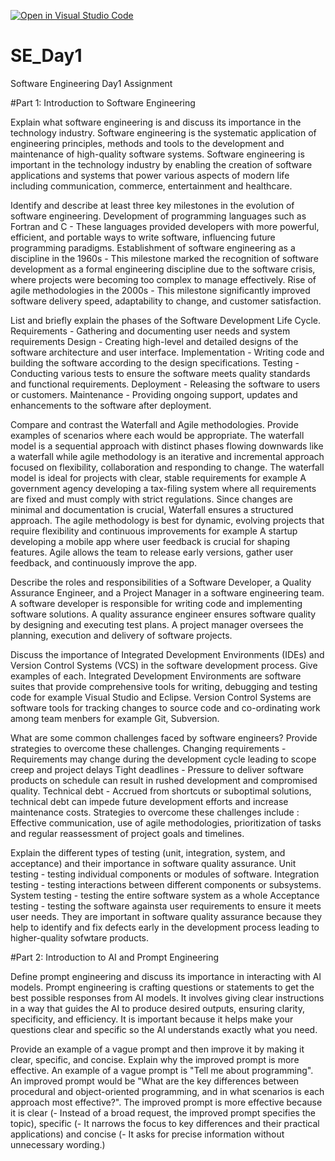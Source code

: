 [![Open in Visual Studio Code](https://classroom.github.com/assets/open-in-vscode-2e0aaae1b6195c2367325f4f02e2d04e9abb55f0b24a779b69b11b9e10269abc.svg)](https://classroom.github.com/online_ide?assignment_repo_id=18367391&assignment_repo_type=AssignmentRepo)
# SE_Day1
Software Engineering Day1 Assignment

#Part 1: Introduction to Software Engineering

Explain what software engineering is and discuss its importance in the technology industry.
Software engineering is the systematic application of engineering principles, methods and tools to the development and maintenance of high-quality software systems.
Software engineering is important in the technology industry by enabling the creation of software applications and systems that power various aspects of modern life including communication, commerce, entertainment and healthcare.


Identify and describe at least three key milestones in the evolution of software engineering.
Development of programming languages such as Fortran and C - These languages provided developers with more powerful, efficient, and portable ways to write software, influencing future programming paradigms.
Establishment of software engineering as a discipline in the 1960s - This milestone marked the recognition of software development as a formal engineering discipline due to the software crisis, where projects were becoming too complex to manage effectively.
Rise of agile methodologies in the 2000s - This milestone significantly improved software delivery speed, adaptability to change, and customer satisfaction.


List and briefly explain the phases of the Software Development Life Cycle.
Requirements - Gathering and documenting user needs and system requirements
Design - Creating high-level and detailed designs of the software architecture and user interface.
Implementation - Writing code and building the software according to the design specifications.
Testing - Conducting various tests to ensure the software meets quality standards and functional requirements.
Deployment - Releasing the software to users or customers.
Maintenance - Providing ongoing support, updates and enhancements to the software after deployment.


Compare and contrast the Waterfall and Agile methodologies. Provide examples of scenarios where each would be appropriate.
The waterfall model is a sequential approach with distinct phases flowing downwards like a waterfall while agile methodology is an iterative and incremental approach focused on flexibility, collaboration and responding to change. The waterfall model is ideal for projects with clear, stable requirements for example A government agency developing a tax-filing system where all requirements are fixed and must comply with strict regulations. Since changes are minimal and documentation is crucial, Waterfall ensures a structured approach. The agile methodology is best for dynamic, evolving projects that require flexibility and continuous improvements for example A startup developing a mobile app where user feedback is crucial for shaping features. Agile allows the team to release early versions, gather user feedback, and continuously improve the app.


Describe the roles and responsibilities of a Software Developer, a Quality Assurance Engineer, and a Project Manager in a software engineering team.
A software developer is responsible for writing code and implementing software solutions.
A quality assurance engineer ensures software quality by designing and executing test plans.
A project manager oversees the planning, execution and delivery of software projects.


Discuss the importance of Integrated Development Environments (IDEs) and Version Control Systems (VCS) in the software development process. Give examples of each.
Integrated Development Environments are software suites that provide comprehensive tools for writing, debugging and testing code for example Visual Studio and Eclipse.
Version Control Systems are software tools for tracking changes to source code and co-ordinating work among team menbers for example Git, Subversion.


What are some common challenges faced by software engineers? Provide strategies to overcome these challenges.
Changing requirements - Requirements may change during the development cycle leading to scope creep and project delays
Tight deadlines - Pressure to deliver software products on schedule can result in rushed development and compromised quality.
Technical debt - Accrued from shortcuts or suboptimal solutions, technical debt can impede future development efforts and increase maintenance costs.
Strategies to overcome these challenges include : Effective communication, use of agile methodologies, prioritization of tasks and regular reassessment of project goals and timelines.


Explain the different types of testing (unit, integration, system, and acceptance) and their importance in software quality assurance.
Unit testing - testing individual components or modules of software.
Integration testing - testing interactions between different components or subsystems.
System testing - testing the entire software system as a whole
Acceptance testing - testing the software againsta user requirements to ensure it meets user needs.
They are important in software quality assurance because they help to identify and fix defects early in the development process leading to higher-quality sofwtare products.


#Part 2: Introduction to AI and Prompt Engineering


Define prompt engineering and discuss its importance in interacting with AI models.
Prompt engineering is crafting questions or statements to get the best possible responses from AI models. It involves giving clear instructions in a way that guides the AI to produce desired outputs, ensuring clarity, specificity, and efficiency.
It is important because it helps make your questions clear and specific so the AI understands exactly what you need.


Provide an example of a vague prompt and then improve it by making it clear, specific, and concise. Explain why the improved prompt is more effective.
An example of a vague prompt is "Tell me about programming". An improved prompt would be "What are the key differences between procedural and object-oriented programming, and in what scenarios is each approach most effective?". The improved prompt is more effective because it is clear (- Instead of a broad request, the improved prompt specifies the topic), specific (- It narrows the focus to key differences and their practical applications) and concise (- It asks for precise information without unnecessary wording.)

